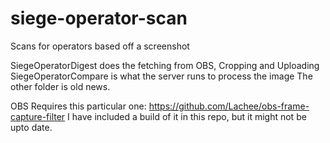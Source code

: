 # siege-operator-scan
Scans for operators based off a screenshot

SiegeOperatorDigest does the fetching from OBS, Cropping and Uploading
SiegeOperatorCompare is what the server runs to process the image
The other folder is old news. 

OBS Requires this particular one: https://github.com/Lachee/obs-frame-capture-filter
I have included a build of it in this repo, but it might not be upto date.
